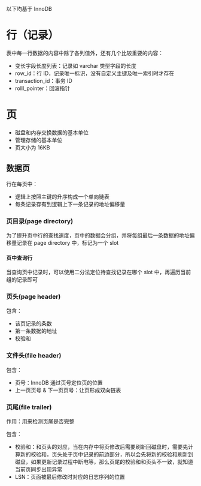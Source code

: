 以下均基于 InnoDB

# 行（记录）

表中每一行数据的内容中除了各列值外，还有几个比较重要的内容：
* 变长字段长度列表：记录如 varchar 类型字段的长度
* row_id：行 ID，记录唯一标识，没有自定义主键及唯一索引时才存在
* transaction_id：事务 ID
* rolll_pointer：回滚指针

# 页

* 磁盘和内存交换数据的基本单位
* 管理存储的基本单位
* 页大小为 16KB

## 数据页

行在每页中：
* 逻辑上按照主键的升序构成一个单向链表
* 每条记录存有到逻辑上下一条记录的地址偏移量

### 页目录(page directory)

为了提升页中行的查找速度，页中的数据会分组，并将每组最后一条数据的地址偏移量记录在 page directory 中，标记为一个 slot

#### 页中查询行

当查询页中记录时，可以使用二分法定位待查找记录在哪个 slot 中，再遍历当前组的记录即可

### 页头(page header)

包含：
* 该页记录的条数
* 第一条数据的地址
* 校验和

### 文件头(file header)

包含：
* 页号：InnoDB 通过页号定位页的位置
* 上一页页号 & 下一页页号：让页形成双向链表

### 页尾(file trailer)

作用：用来检测页尾是否完整

包含：
* 校验和：和页头的对应，当在内存中将页修改后需要刷新回磁盘时，需要先计算新的校验和，页头处于页中记录的前边部分，所以会先将新的校验和刷新到磁盘，如果更新记录过程中断电等，那么页尾的校验和和页头不一致，就知道当前页同步出现异常
* LSN：页面被最后修改时对应的日志序列的位置